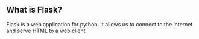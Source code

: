 ## What is Flask?
Flask is a web application for python. It allows us to connect to the internet and serve HTML to a web client. 